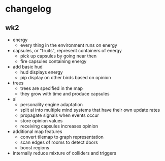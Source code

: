 
# changelog

## wk2
+ energy
  + every thing in the environment runs on energy
+ capsules, or "fruits", represent containers of energy
  + pick up capsules by going near then
  + fire capsules containing energy
+ add basic hud
  + hud displays energy
  + pip display on other birds based on opinion
+ trees
  + trees are specified in the map
  + they grow with time and produce capsules
+ ai
  + personality engine adaptation
  + split ai into multiple mind systems that have their own update rates
  + propagate signals when events occur
  + store opinion values
  + receiving capsules increases opinion
+ additional map features
  + convert tilemap to graph representation
  + scan edges of rooms to detect doors
  + boost regions
+ internally reduce mixture of colliders and triggers
